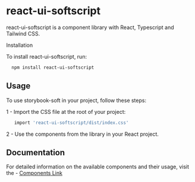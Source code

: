 # react-ui-softscript

react-ui-softscript is a component library with React, Typescript and Tailwind CSS.

Installation

To install react-ui-softscript, run:

```bash
  npm install react-ui-softscript

```

## Usage

To use storybook-soft in your project, follow these steps:

1 - Import the CSS file at the root of your project:

```bash
   import 'react-ui-softscript/dist/index.css'
```

2 - Use the components from the library in your React project.

## Documentation

For detailed information on the available components and their usage, visit the - [Components Link](https://66a27aa440e683266d789380-tvkyvvocgu.chromatic.com/)
